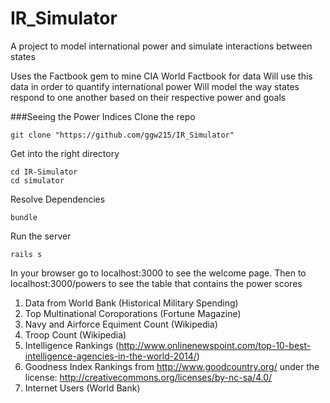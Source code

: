 IR_Simulator
============

A project to model international power and simulate interactions between states

Uses the Factbook gem to mine CIA World Factbook for data 
Will use this data in order to quantify international power 
Will model the way states respond to one another based on their respective power and goals

###Seeing the Power Indices
Clone the repo
```
git clone "https://github.com/ggw215/IR_Simulator"
```
Get into the right directory
```
cd IR-Simulator
cd simulator
```
Resolve Dependencies
```
bundle
```
Run the server
```
rails s
```
In your browser go to localhost:3000 to see the welcome page.
Then to localhost:3000/powers to see the table that contains the power scores

1. Data from World Bank (Historical Military Spending)
2. Top Multinational Coroporations (Fortune Magazine)
3. Navy and Airforce Equiment Count (Wikipedia)
4. Troop Count (Wikipedia)
5. Intelligence Rankings (http://www.onlinenewspoint.com/top-10-best-intelligence-agencies-in-the-world-2014/)
6. Goodness Index Rankings from http://www.goodcountry.org/ under the license: http://creativecommons.org/licenses/by-nc-sa/4.0/
7. Internet Users (World Bank)
